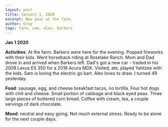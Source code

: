 ```yaml
---
layout: post
title: January 1, 2020
excerpt: New year at the farm.
author: Greg
tags: farm, sam, alex, barkers
---
```


**Jan 1 2020**

__Activities__: At the farm. Barkers were here for the evening. Popped fireworks with their kids. Went horseback riding at Roselake Ranch. Mom and Dad drove in and arrived when Barkers left. Dad's got a new car - traded in his 2008 Lexus ES 350 for a 2018 Acura MDX. Visited, ate, played Yahtzee with the kids. Sam is loving the electric go kart. Alex loves to draw. I turned 49 yesterday.  

__Food__: sausage, egg, and cheese breakfast tacos, no tortilla. Four hot dogs with chili and cheese. Small portion of cabbage and black eyed peas. Three large pieces of buttered corn bread. Coffee with cream, tea, a couple servings of dark chocolate. 

__Mood__: neutral and easy going. Not much external stress. Ready to be alone for the next couple days.  
